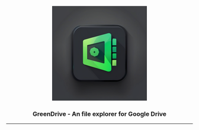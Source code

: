 <div align="center">
  <a href="#">
    <picture>
      <source media="(prefers-color-scheme: dark)" height=256 width=256 srcset="https://github.com/b68h4/GreenDrive/blob/main/assets/appicon.png?raw=true">
      <img height=256 width=256 alt="GreenDrive" src="https://github.com/b68h4/GreenDrive/blob/main/assets/appicon.png?raw=true">
    </picture>
  </a>
  <h3>GreenDrive - An file explorer for Google Drive</h3>
  <hr/>
</div>

